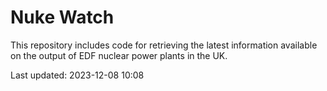 # Nuke Watch

This repository includes code for retrieving the latest information available on the output of EDF nuclear power plants in the UK.

Last updated: 2023-12-08 10:08